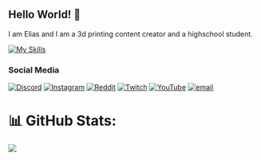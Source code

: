 ## Hello World! 👋
I am Elias and I am a 3d printing content creator and a highschool student.

[![My Skills](https://skillicons.dev/icons?i=python,linux,arch,bash,raspberrypi,html,css,docker,kubernetes&theme=dark)](https://skillicons.dev)

###  Social Media
[![Discord](https://img.shields.io/badge/Discord-%237289DA.svg?logo=discord&logoColor=white)](https://discord.gg/KVkjjswV2u) [![Instagram](https://img.shields.io/badge/Instagram-%23E4405F.svg?logo=Instagram&logoColor=white)](https://instagram.com/citr0net) [![Reddit](https://img.shields.io/badge/Reddit-%23FF4500.svg?logo=Reddit&logoColor=white)](https://reddit.com/user/citr0net) [![Twitch](https://img.shields.io/badge/Twitch-%239146FF.svg?logo=Twitch&logoColor=white)](https://twitch.tv/citr0net) [![YouTube](https://img.shields.io/badge/YouTube-%23FF0000.svg?logo=YouTube&logoColor=white)](https://youtube.com/@#citr0net) [![email](https://img.shields.io/badge/Email-D14836?logo=gmail&logoColor=white)](mailto:2citr0net@gmail.com) 
  
# 📊 GitHub Stats:
![](https://github-readme-stats.vercel.app/api?username=citr0net&theme=dark&hide_border=false&include_all_commits=true&count_private=true)<br/>
